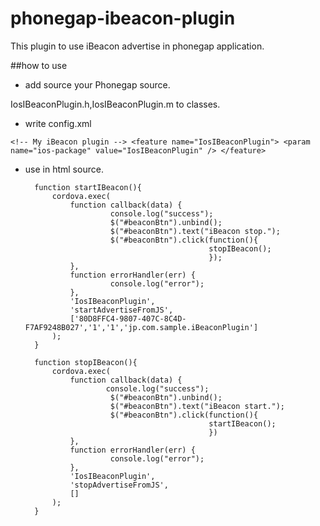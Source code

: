 phonegap-ibeacon-plugin
=======================

This plugin to use iBeacon advertise in phonegap application.

##how to use

* add source your Phonegap source.

IosIBeaconPlugin.h,IosIBeaconPlugin.m to classes.

* write config.xml

``
    <!-- My iBeacon plugin -->
    <feature name="IosIBeaconPlugin">
        <param name="ios-package" value="IosIBeaconPlugin" />
    </feature>
``

* use in html source.

        function startIBeacon(){
            cordova.exec(
                function callback(data) {
                         console.log("success");
                         $("#beaconBtn").unbind();
                         $("#beaconBtn").text("iBeacon stop.");
                         $("#beaconBtn").click(function(){
                                               stopIBeacon();
                                               });
                },
                function errorHandler(err) {
                         console.log("error");
                },
                'IosIBeaconPlugin',
                'startAdvertiseFromJS',
                ['80D8FFC4-9807-407C-8C4D-F7AF9248B027','1','1','jp.com.sample.iBeaconPlugin']
            );
        }
        
        function stopIBeacon(){
            cordova.exec(
                function callback(data) {
                        console.log("success");
                         $("#beaconBtn").unbind();
                         $("#beaconBtn").text("iBeacon start.");
                         $("#beaconBtn").click(function(){
                                               startIBeacon();
                                               })
                },
                function errorHandler(err) {
                         console.log("error");
                },
                'IosIBeaconPlugin',
                'stopAdvertiseFromJS',
                []
            );
        }
